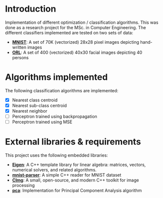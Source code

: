 # Introduction
Implementation of different optimization / classification algorithms. This was done as a research project for the MSc. in Computer Engineering.
The different classifiers implemented are tested on two sets of data:

- [**MNIST**](http://yann.lecun.com/exdb/mnist/): A set of 70K (vectorized) 28x28 pixel images depicting hand-written images
- [**ORL**](http://www.cad.zju.edu.cn/home/dengcai/Data/FaceData.html): A set of 400 (vectorized) 40x30 facial images depicting 40 persons

# Algorithms implemented

The following classification algorithms are implemented:

- [x] Nearest class centroid
- [x] Nearest sub-class centroid
- [x] Nearest neighbor
- [ ] Perceptron trained using backpropagation
- [ ] Perceptron trained using MSE

# External libraries & requirements

This project uses the following embedded libraries:

- [**Eigen**](http://eigen.tuxfamily.org/index.php?title=Main_Page): A C++ template library for linear algebra: matrices, vectors, numerical solvers, and related algorithms.
- [**mnist-parser**](https://github.com/wichtounet/mnist): A simple C++ reader for MNIST dataset
- [**CImg**](http://cimg.eu/): A small, open-source, and modern C++ toolkit for image processing
- [**pca**](https://github.com/ogail/pca): Implementation for Principal Component Analysis algorithm
